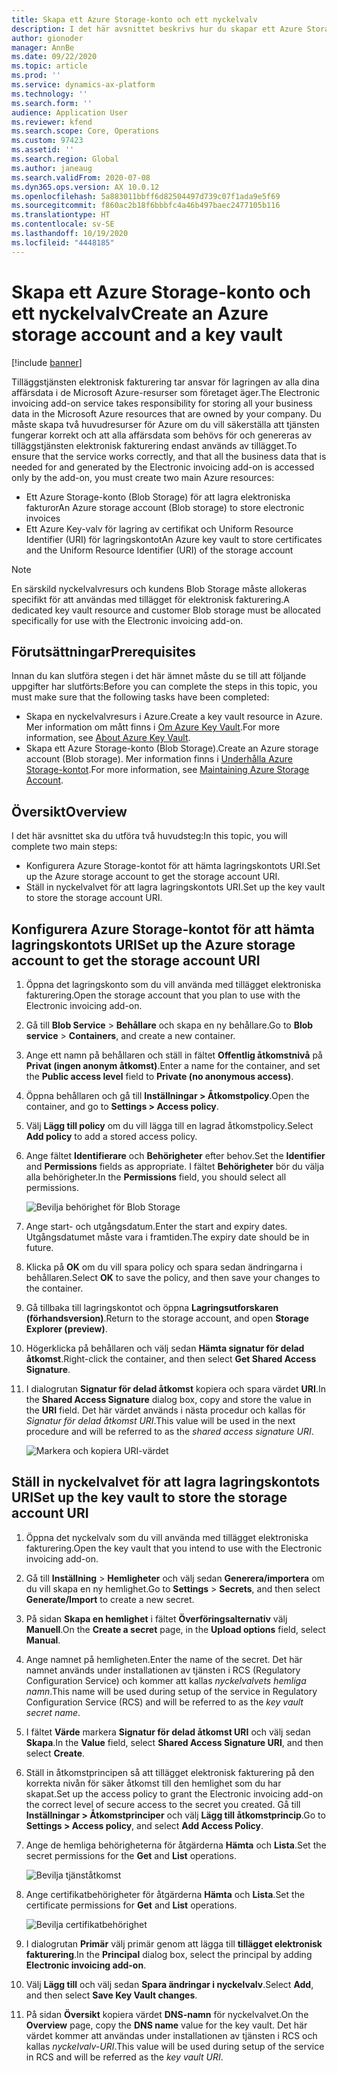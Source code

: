 ```yaml
---
title: Skapa ett Azure Storage-konto och ett nyckelvalv
description: I det här avsnittet beskrivs hur du skapar ett Azure Storage-konto och nyckelvalv.
author: gionoder
manager: AnnBe
ms.date: 09/22/2020
ms.topic: article
ms.prod: ''
ms.service: dynamics-ax-platform
ms.technology: ''
ms.search.form: ''
audience: Application User
ms.reviewer: kfend
ms.search.scope: Core, Operations
ms.custom: 97423
ms.assetid: ''
ms.search.region: Global
ms.author: janeaug
ms.search.validFrom: 2020-07-08
ms.dyn365.ops.version: AX 10.0.12
ms.openlocfilehash: 5a883011bbff6d82504497d739c07f1ada9e5f69
ms.sourcegitcommit: f860ac2b18f6bbbfc4a46b497baec2477105b116
ms.translationtype: HT
ms.contentlocale: sv-SE
ms.lasthandoff: 10/19/2020
ms.locfileid: "4448185"
---
```

# <a name="create-an-azure-storage-account-and-a-key-vault"></a><span data-ttu-id="2a584-103">Skapa ett Azure Storage-konto och ett nyckelvalv</span><span class="sxs-lookup"><span data-stu-id="2a584-103">Create an Azure storage account and a key vault</span></span>

[!include [banner](../includes/banner.md)]



<span data-ttu-id="2a584-104">Tilläggstjänsten elektronisk fakturering tar ansvar för lagringen av alla dina affärsdata i de Microsoft Azure-resurser som företaget äger.</span><span class="sxs-lookup"><span data-stu-id="2a584-104">The Electronic invoicing add-on service takes responsibility for storing all your business data in the Microsoft Azure resources that are owned by your company.</span></span> <span data-ttu-id="2a584-105">Du måste skapa två huvudresurser för Azure om du vill säkerställa att tjänsten fungerar korrekt och att alla affärsdata som behövs för och genereras av tilläggstjänsten elektronisk fakturering endast används av tillägget.</span><span class="sxs-lookup"><span data-stu-id="2a584-105">To ensure that the service works correctly, and that all the business data that is needed for and generated by the Electronic invoicing add-on is accessed only by the add-on, you must create two main Azure resources:</span></span>

- <span data-ttu-id="2a584-106">Ett Azure Storage-konto (Blob Storage) för att lagra elektroniska fakturor</span><span class="sxs-lookup"><span data-stu-id="2a584-106">An Azure storage account (Blob storage) to store electronic invoices</span></span>
- <span data-ttu-id="2a584-107">Ett Azure Key-valv för lagring av certifikat och Uniform Resource Identifier (URI) för lagringskontot</span><span class="sxs-lookup"><span data-stu-id="2a584-107">An Azure key vault to store certificates and the Uniform Resource Identifier (URI) of the storage account</span></span>

> [!NOTE]
> <span data-ttu-id="2a584-108">En särskild nyckelvalvresurs och kundens Blob Storage måste allokeras specifikt för att användas med tillägget för elektronisk fakturering.</span><span class="sxs-lookup"><span data-stu-id="2a584-108">A dedicated key vault resource and customer Blob storage must be allocated specifically for use with the Electronic invoicing add-on.</span></span>

## <a name="prerequisites"></a><span data-ttu-id="2a584-109">Förutsättningar</span><span class="sxs-lookup"><span data-stu-id="2a584-109">Prerequisites</span></span>

<span data-ttu-id="2a584-110">Innan du kan slutföra stegen i det här ämnet måste du se till att följande uppgifter har slutförts:</span><span class="sxs-lookup"><span data-stu-id="2a584-110">Before you can complete the steps in this topic, you must make sure that the following tasks have been completed:</span></span>

- <span data-ttu-id="2a584-111">Skapa en nyckelvalvresurs i Azure.</span><span class="sxs-lookup"><span data-stu-id="2a584-111">Create a key vault resource in Azure.</span></span> <span data-ttu-id="2a584-112">Mer information om mått finns i [Om Azure Key Vault](https://docs.microsoft.com/azure/key-vault/general/overview).</span><span class="sxs-lookup"><span data-stu-id="2a584-112">For more information, see [About Azure Key Vault](https://docs.microsoft.com/azure/key-vault/general/overview).</span></span>
- <span data-ttu-id="2a584-113">Skapa ett Azure Storage-konto (Blob Storage).</span><span class="sxs-lookup"><span data-stu-id="2a584-113">Create an Azure storage account (Blob storage).</span></span> <span data-ttu-id="2a584-114">Mer information finns i [Underhålla Azure Storage-kontot](https://docs.microsoft.com/azure/storage/blobs/).</span><span class="sxs-lookup"><span data-stu-id="2a584-114">For more information, see [Maintaining Azure Storage Account](https://docs.microsoft.com/azure/storage/blobs/).</span></span>

## <a name="overview"></a><span data-ttu-id="2a584-115">Översikt</span><span class="sxs-lookup"><span data-stu-id="2a584-115">Overview</span></span>

<span data-ttu-id="2a584-116">I det här avsnittet ska du utföra två huvudsteg:</span><span class="sxs-lookup"><span data-stu-id="2a584-116">In this topic, you will complete two main steps:</span></span>

- <span data-ttu-id="2a584-117">Konfigurera Azure Storage-kontot för att hämta lagringskontots URI.</span><span class="sxs-lookup"><span data-stu-id="2a584-117">Set up the Azure storage account to get the storage account URI.</span></span>
- <span data-ttu-id="2a584-118">Ställ in nyckelvalvet för att lagra lagringskontots URI.</span><span class="sxs-lookup"><span data-stu-id="2a584-118">Set up the key vault to store the storage account URI.</span></span>

## <a name="set-up-the-azure-storage-account-to-get-the-storage-account-uri"></a><span data-ttu-id="2a584-119">Konfigurera Azure Storage-kontot för att hämta lagringskontots URI</span><span class="sxs-lookup"><span data-stu-id="2a584-119">Set up the Azure storage account to get the storage account URI</span></span>

1. <span data-ttu-id="2a584-120">Öppna det lagringskonto som du vill använda med tillägget elektroniska fakturering.</span><span class="sxs-lookup"><span data-stu-id="2a584-120">Open the storage account that you plan to use with the Electronic invoicing add-on.</span></span>
2. <span data-ttu-id="2a584-121">Gå till **Blob Service** \> **Behållare** och skapa en ny behållare.</span><span class="sxs-lookup"><span data-stu-id="2a584-121">Go to **Blob service** \> **Containers**, and create a new container.</span></span>
3. <span data-ttu-id="2a584-122">Ange ett namn på behållaren och ställ in fältet **Offentlig åtkomstnivå** på **Privat (ingen anonym åtkomst)**.</span><span class="sxs-lookup"><span data-stu-id="2a584-122">Enter a name for the container, and set the **Public access level** field to **Private (no anonymous access)**.</span></span>
4. <span data-ttu-id="2a584-123">Öppna behållaren och gå till **Inställningar \> Åtkomstpolicy**.</span><span class="sxs-lookup"><span data-stu-id="2a584-123">Open the container, and go to **Settings \> Access policy**.</span></span>
5. <span data-ttu-id="2a584-124">Välj **Lägg till policy** om du vill lägga till en lagrad åtkomstpolicy.</span><span class="sxs-lookup"><span data-stu-id="2a584-124">Select **Add policy** to add a stored access policy.</span></span>
6. <span data-ttu-id="2a584-125">Ange fältet **Identifierare** och **Behörigheter** efter behov.</span><span class="sxs-lookup"><span data-stu-id="2a584-125">Set the **Identifier** and **Permissions** fields as appropriate.</span></span> <span data-ttu-id="2a584-126">I fältet **Behörigheter** bör du välja alla behörigheter.</span><span class="sxs-lookup"><span data-stu-id="2a584-126">In the **Permissions** field, you should select all permissions.</span></span>

    ![Bevilja behörighet för Blob Storage](media/e-Invoicing-services-create-azure-resources-grant-blob-permissions.png)

7. <span data-ttu-id="2a584-128">Ange start- och utgångsdatum.</span><span class="sxs-lookup"><span data-stu-id="2a584-128">Enter the start and expiry dates.</span></span> <span data-ttu-id="2a584-129">Utgångsdatumet måste vara i framtiden.</span><span class="sxs-lookup"><span data-stu-id="2a584-129">The expiry date should be in future.</span></span>
8. <span data-ttu-id="2a584-130">Klicka på **OK** om du vill spara policy och spara sedan ändringarna i behållaren.</span><span class="sxs-lookup"><span data-stu-id="2a584-130">Select **OK** to save the policy, and then save your changes to the container.</span></span>
9. <span data-ttu-id="2a584-131">Gå tillbaka till lagringskontot och öppna **Lagringsutforskaren (förhandsversion)**.</span><span class="sxs-lookup"><span data-stu-id="2a584-131">Return to the storage account, and open **Storage Explorer (preview)**.</span></span>
10. <span data-ttu-id="2a584-132">Högerklicka på behållaren och välj sedan **Hämta signatur för delad åtkomst**.</span><span class="sxs-lookup"><span data-stu-id="2a584-132">Right-click the container, and then select **Get Shared Access Signature**.</span></span>
11. <span data-ttu-id="2a584-133">I dialogrutan **Signatur för delad åtkomst** kopiera och spara värdet **URI**.</span><span class="sxs-lookup"><span data-stu-id="2a584-133">In the **Shared Access Signature** dialog box, copy and store the value in the **URI** field.</span></span> <span data-ttu-id="2a584-134">Det här värdet används i nästa procedur och kallas för *Signatur för delad åtkomst URI*.</span><span class="sxs-lookup"><span data-stu-id="2a584-134">This value will be used in the next procedure and will be referred to as the *shared access signature URI*.</span></span>

    ![Markera och kopiera URI-värdet](media/e-Invoicing-services-create-azure-resources-select-and-copy-uri.png)

## <a name="set-up-the-key-vault-to-store-the-storage-account-uri"></a><span data-ttu-id="2a584-136">Ställ in nyckelvalvet för att lagra lagringskontots URI</span><span class="sxs-lookup"><span data-stu-id="2a584-136">Set up the key vault to store the storage account URI</span></span>

1. <span data-ttu-id="2a584-137">Öppna det nyckelvalv som du vill använda med tillägget elektroniska fakturering.</span><span class="sxs-lookup"><span data-stu-id="2a584-137">Open the key vault that you intend to use with the Electronic invoicing add-on.</span></span>
2. <span data-ttu-id="2a584-138">Gå till **Inställning** \> **Hemligheter** och välj sedan **Generera/importera** om du vill skapa en ny hemlighet.</span><span class="sxs-lookup"><span data-stu-id="2a584-138">Go to **Settings** \> **Secrets**, and then select **Generate/Import** to create a new secret.</span></span>
3. <span data-ttu-id="2a584-139">På sidan **Skapa en hemlighet** i fältet **Överföringsalternativ** välj **Manuell**.</span><span class="sxs-lookup"><span data-stu-id="2a584-139">On the **Create a secret** page, in the **Upload options** field, select **Manual**.</span></span>
4. <span data-ttu-id="2a584-140">Ange namnet på hemligheten.</span><span class="sxs-lookup"><span data-stu-id="2a584-140">Enter the name of the secret.</span></span> <span data-ttu-id="2a584-141">Det här namnet används under installationen av tjänsten i RCS (Regulatory Configuration Service) och kommer att kallas *nyckelvalvets hemliga namn*.</span><span class="sxs-lookup"><span data-stu-id="2a584-141">This name will be used during setup of the service in Regulatory Configuration Service (RCS) and will be referred to as the *key vault secret name*.</span></span>
5. <span data-ttu-id="2a584-142">I fältet **Värde** markera **Signatur för delad åtkomst URI** och välj sedan **Skapa**.</span><span class="sxs-lookup"><span data-stu-id="2a584-142">In the **Value** field, select **Shared Access Signature URI**, and then select **Create**.</span></span>
6. <span data-ttu-id="2a584-143">Ställ in åtkomstprincipen så att tillägget elektronisk fakturering på den korrekta nivån för säker åtkomst till den hemlighet som du har skapat.</span><span class="sxs-lookup"><span data-stu-id="2a584-143">Set up the access policy to grant the Electronic invoicing add-on the correct level of secure access to the secret you created.</span></span> <span data-ttu-id="2a584-144">Gå till **Inställningar \> Åtkomstprinciper** och välj **Lägg till åtkomstprincip**.</span><span class="sxs-lookup"><span data-stu-id="2a584-144">Go to **Settings \> Access policy**, and select **Add Access Policy**.</span></span>
7. <span data-ttu-id="2a584-145">Ange de hemliga behörigheterna för åtgärderna **Hämta** och **Lista**.</span><span class="sxs-lookup"><span data-stu-id="2a584-145">Set the secret permissions for the **Get** and **List** operations.</span></span>

    ![Bevilja tjänståtkomst](media/e-Invoicing-services-create-azure-resources-grant-service-access.png)

8. <span data-ttu-id="2a584-147">Ange certifikatbehörigheter för åtgärderna **Hämta** och **Lista**.</span><span class="sxs-lookup"><span data-stu-id="2a584-147">Set the certificate permissions for **Get** and **List** operations.</span></span>

    ![Bevilja certifikatbehörighet](media/e-Invoicing-services-create-azure-resources-grant-certificate-permission.png)

9. <span data-ttu-id="2a584-149">I dialogrutan **Primär** välj primär genom att lägga till **tillägget elektronisk fakturering**.</span><span class="sxs-lookup"><span data-stu-id="2a584-149">In the **Principal** dialog box, select the principal by adding **Electronic invoicing add-on**.</span></span>
10. <span data-ttu-id="2a584-150">Välj **Lägg till** och välj sedan **Spara ändringar i nyckelvalv**.</span><span class="sxs-lookup"><span data-stu-id="2a584-150">Select **Add**, and then select **Save Key Vault changes**.</span></span>
11. <span data-ttu-id="2a584-151">På sidan **Översikt** kopiera värdet **DNS-namn** för nyckelvalvet.</span><span class="sxs-lookup"><span data-stu-id="2a584-151">On the **Overview** page, copy the **DNS name** value for the key vault.</span></span> <span data-ttu-id="2a584-152">Det här värdet kommer att användas under installationen av tjänsten i RCS och kallas *nyckelvalv-URI*.</span><span class="sxs-lookup"><span data-stu-id="2a584-152">This value will be used during setup of the service in RCS and will be referred as the *key vault URI*.</span></span>
